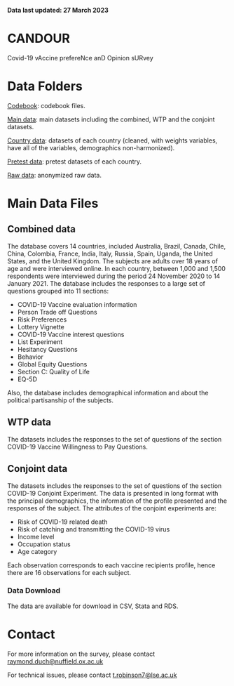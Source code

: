 **Data last updated: 27 March 2023**

# CANDOUR
Covid-19 vAccine prefereNce anD Opinion sURvey

# Data Folders

[Codebook](codebook): codebook files.

[Main data](data): main datasets including the combined, WTP and the conjoint datasets.

[Country data](data/country): datasets of each country (cleaned, with weights variables, have all of the variables, demographics non-harmonized).

[Pretest data](data/pretest): pretest datasets of each country.

[Raw data](data/raw): anonymized raw data.

# Main Data Files
## Combined data
The database covers 14 countries, included Australia,  Brazil,  Canada,  Chile,  China,  Colombia,  France,  India,  Italy, Russia, Spain, Uganda, the  United States,  and  the  United  Kingdom.  The subjects are adults over 18 years of age and were interviewed online. In each country, between 1,000 and 1,500 respondents were interviewed during the period 24 November 2020 to 14 January 2021. The database includes the responses to a large set of questions grouped into 11 sections:

* COVID-19 Vaccine evaluation information
* Person Trade off Questions
* Risk Preferences
* Lottery Vignette
* COVID-19 Vaccine interest questions
* List Experiment
* Hesitancy Questions
* Behavior
* Global Equity Questions
* Section C: Quality of Life
* EQ-5D

Also, the database includes demographical information and about the political partisanship of the subjects.

## WTP data
The datasets includes the responses to the set of questions of the section COVID-19 Vaccine Willingness to Pay Questions.

## Conjoint data
The datasets includes the responses to the set of questions of the section COVID-19 Conjoint Experiment. The data is presented in long format with the principal demographics, the information of the profile presented and the responses of the subject. The attributes of the conjoint experiments are:

* Risk of COVID-19 related death
* Risk of catching and transmitting the COVID-19 virus
* Income level
* Occupation status
* Age category

Each observation corresponds to each vaccine recipients profile, hence there are 16 observations for each subject.

### Data Download
The data are available for download in CSV, Stata and RDS.

# Contact
For more information on the survey, please contact raymond.duch@nuffield.ox.ac.uk

For technical issues, please contact t.robinson7@lse.ac.uk
